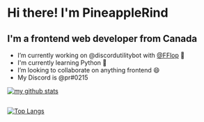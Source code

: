 # Hi there! I'm PineappleRind
## I'm a frontend web developer from Canada

- I’m currently working on @discordutilitybot with [@FFlop](https://github.com/fflop) 🤖
- I'm currently learning Python 🐍
- I’m looking to collaborate on anything frontend 😄
- My Discord is @pr#0215

[![my github stats](https://github-readme-stats.vercel.app/api?username=pineapplerind&count_private=true&include_all_commits=true&theme=vue)](https://github.com/pineapplerind)
##
[![Top Langs](https://github-readme-stats.vercel.app/api/top-langs/?username=pineapplerind&show_icons=true&theme=vue)](https://github.com/pineapplerind)
